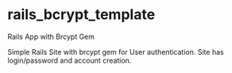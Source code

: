 # rails_bcrypt_template
Rails App with Brcypt Gem

Simple Rails Site with brcypt gem for User authentication. Site has login/password and account creation.
